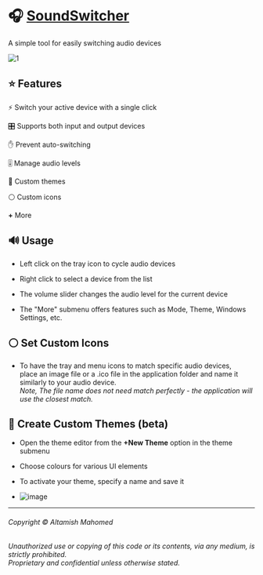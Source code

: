 # 🎧 [SoundSwitcher](github.com/creepyLANguy/SoundSwitcher)

A simple tool for easily switching audio devices

![1](https://github.com/creepyLANguy/SoundSwitcher/assets/28150772/d198c730-2332-4ee8-8a3d-ec73303677c8)

## ⭐ Features

⚡ Switch your active device with a single click  

🎛 Supports both input and output devices  

✋ Prevent auto-switching  

🎚 Manage audio levels  

🎨 Custom themes  

⚪ Custom icons  

**+** More  

## 🔊 Usage
- Left click on the tray icon to cycle audio devices  

- Right click to select a device from the list  

- The volume slider changes the audio level for the current device  

- The "More" submenu offers features such as Mode, Theme, Windows Settings, etc.  

## ⚪ Set Custom Icons

- To have the tray and menu icons to match specific audio devices,  
place an image file or a .ico file in the application folder and name it similarly to your audio device.  
_Note, The file name does not need match perfectly - the application will use the closest match._  

## 🎨 Create Custom Themes (beta)
- Open the theme editor from the **+New Theme** option in the theme submenu  

- Choose colours for various UI elements 

- To activate your theme, specify a name and save it

- ![image](https://github.com/creepyLANguy/SoundSwitcher/assets/28150772/02b3fdeb-11f3-46a3-a426-31b5cb8a0da3)  

---
###### Copyright © Altamish Mahomed
_Unauthorized use or copying of this code or its contents, via any medium, is strictly prohibited.  
Proprietary and confidential unless otherwise stated._
